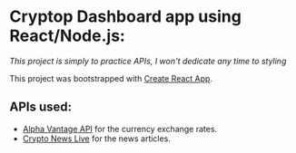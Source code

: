 # Cryptop Dashboard app using React/Node.js:
*This project is simply to practice APIs, I won't dedicate any time to styling*

This project was bootstrapped with [Create React App](https://github.com/facebook/create-react-app).

## APIs used:

- [Alpha Vantage API](https://rapidapi.com/alphavantage/api/alpha-vantage/) for the currency exchange rates.
- [Crypto News Live](https://rapidapi.com/ddeshon/api/crypto-news-live3/) for the news articles.
